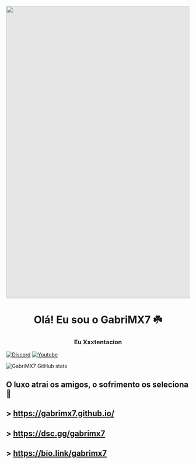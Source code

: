 <div align="center">
<img style="display: block;-webkit-user-select: none;margin: auto;background-color: hsl(0, 0%, 90%);" src="https://user-images.githubusercontent.com/74038190/213910845-af37a709-8995-40d6-be59-724526e3c3d7.gif" width='800'>
</div>
<h1 align="center">Olá! Eu sou o GabriMX7 ☘️</h1>
<h3 align="center">Eu Xxxtentacion </h3>


[![Discord](https://img.shields.io/badge/Discord-7289DA?style=for-the-badge&logo=discord&logoColor=white)](https://discord.gg/cHDTJGXrvJ)
[![Youtube](https://img.shields.io/badge/YouTube-FF0000?style=for-the-badge&logo=youtube&logoColor=white)](https://youtube.com/@GabriMX7?si=DKbFBDCW5V9GL3k0)

![GabriMX7 GitHub stats](https://github-readme-stats.vercel.app/api?username=GabriMX7&show_icons=true&theme=dracula&count_private=true)

## O luxo atrai os amigos, o sofrimento os seleciona 🚀

## > https://gabrimx7.github.io/

## > https://dsc.gg/gabrimx7 

## > https://bio.link/gabrimx7

